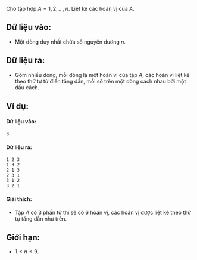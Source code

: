 Cho tập hợp $A = {1, 2, …, n}$. Liệt kê các hoán vị của $A$.

## Dữ liệu vào:
- Một  dòng duy nhất chứa số nguyên dương $n$.

## Dữ liệu ra:
- Gồm nhiều dòng, mỗi dòng là một hoán vị của tập $A$, các hoán vị liệt kê theo thứ tự từ điển tăng dần, mỗi số trên một dòng cách nhau bởi một dấu cách.

## Ví dụ:
#### Dữ liệu vào:
```
3
```

#### Dữ liệu ra:
```
1 2 3
1 3 2
2 1 3
2 3 1
3 1 2
3 2 1
```

#### Giải thích:
- Tập $A$ có $3$ phần tử thì sẽ có $6$ hoán vị, các hoán vị được liệt kê theo thứ tự tăng dần như trên.

## Giới hạn:
- $1 ≤ n ≤ 9$.